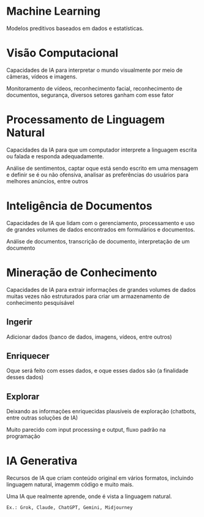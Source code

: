 # Machine Learning

Modelos preditivos baseados em dados e estatísticas.

# Visão Computacional

Capacidades de IA para interpretar o mundo visualmente por meio de câmeras, vídeos e imagens.

Monitoramento de vídeos, reconhecimento facial, reconhecimento de documentos, segurança, diversos setores ganham com esse fator

# Processamento de Linguagem Natural

Capacidades da IA para que um computador interprete a linguagem escrita ou falada e responda adequadamente.

Análise de sentimentos, captar oque está sendo escrito em uma mensagem e definir se é ou não ofensiva, analisar as preferências do usuários para melhores anúncios, entre outros

# Inteligência de Documentos

Capacidades de IA que lidam com o gerenciamento, processamento e uso de grandes volumes de dados encontrados em formulários e documentos.

Análise de documentos, transcrição de documento, interpretação de um documento

# Mineração de Conhecimento

Capacidades de IA para extrair informações de grandes volumes de dados muitas vezes não estruturados para criar um armazenamento de conhecimento pesquisável

## Ingerir

Adicionar dados (banco de dados, imagens, vídeos, entre outros)

## Enriquecer

Oque será feito com esses dados, e oque esses dados são (a finalidade desses dados)

## Explorar

Deixando as informações enriquecidas plausíveis de exploração (chatbots, entre outras soluções de IA)

Muito parecido com input processing e output, fluxo padrão na programação

# IA Generativa

Recursos de IA que criam conteúdo original em vários formatos, incluindo linguagem natural, imagemm código e muito mais.

Uma IA que realmente aprende, onde é vista a linguagem natural.

    Ex.: Grok, Claude, ChatGPT, Gemini, Midjourney
